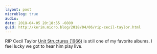 ```yaml
---
layout: post
microblog: true
audio: 
date: 2018-04-05 20:18:55 -0800
guid: http://kerim.micro.blog/2018/04/06/rip-cecil-taylor.html
---
```

RIP Cecil Taylor [Unit Structures (1966)](https://www.youtube.com/watch?v=8zrYKFmvWc0) is still one of my favorite albums. I feel lucky we got to hear him play live.
